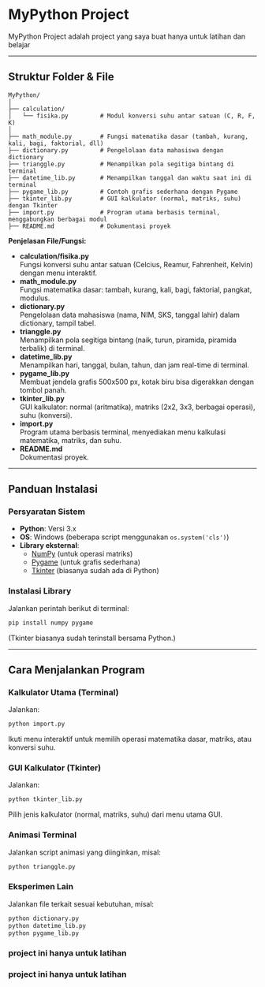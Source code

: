 # MyPython Project

MyPython Project adalah project yang saya buat hanya untuk latihan dan belajar

---

## Struktur Folder & File

```
MyPython/
│
├── calculation/
│   └── fisika.py         # Modul konversi suhu antar satuan (C, R, F, K)
│
├── math_module.py        # Fungsi matematika dasar (tambah, kurang, kali, bagi, faktorial, dll)
├── dictionary.py         # Pengelolaan data mahasiswa dengan dictionary
├── trianggle.py          # Menampilkan pola segitiga bintang di terminal
├── datetime_lib.py       # Menampilkan tanggal dan waktu saat ini di terminal
├── pygame_lib.py         # Contoh grafis sederhana dengan Pygame
├── tkinter_lib.py        # GUI kalkulator (normal, matriks, suhu) dengan Tkinter
├── import.py             # Program utama berbasis terminal, menggabungkan berbagai modul
├── README.md             # Dokumentasi proyek
```

**Penjelasan File/Fungsi:**

- **calculation/fisika.py**  
  Fungsi konversi suhu antar satuan (Celcius, Reamur, Fahrenheit, Kelvin) dengan menu interaktif.
- **math_module.py**  
  Fungsi matematika dasar: tambah, kurang, kali, bagi, faktorial, pangkat, modulus.
- **dictionary.py**  
  Pengelolaan data mahasiswa (nama, NIM, SKS, tanggal lahir) dalam dictionary, tampil tabel.
- **trianggle.py**  
  Menampilkan pola segitiga bintang (naik, turun, piramida, piramida terbalik) di terminal.
- **datetime_lib.py**  
  Menampilkan hari, tanggal, bulan, tahun, dan jam real-time di terminal.
- **pygame_lib.py**  
  Membuat jendela grafis 500x500 px, kotak biru bisa digerakkan dengan tombol panah.
- **tkinter_lib.py**  
  GUI kalkulator: normal (aritmatika), matriks (2x2, 3x3, berbagai operasi), suhu (konversi).
- **import.py**  
  Program utama berbasis terminal, menyediakan menu kalkulasi matematika, matriks, dan suhu.
- **README.md**  
  Dokumentasi proyek.

---

## Panduan Instalasi

### Persyaratan Sistem

- **Python**: Versi 3.x
- **OS**: Windows (beberapa script menggunakan `os.system('cls')`)
- **Library eksternal**:
  - [NumPy](https://numpy.org/) (untuk operasi matriks)
  - [Pygame](https://www.pygame.org/) (untuk grafis sederhana)
  - [Tkinter](https://wiki.python.org/moin/TkInter) (biasanya sudah ada di Python)

### Instalasi Library

Jalankan perintah berikut di terminal:
```bash
pip install numpy pygame
```
(Tkinter biasanya sudah terinstall bersama Python.)

---

## Cara Menjalankan Program

### Kalkulator Utama (Terminal)
Jalankan:
```bash
python import.py
```
Ikuti menu interaktif untuk memilih operasi matematika dasar, matriks, atau konversi suhu.

### GUI Kalkulator (Tkinter)
Jalankan:
```bash
python tkinter_lib.py
```
Pilih jenis kalkulator (normal, matriks, suhu) dari menu utama GUI.

### Animasi Terminal
Jalankan script animasi yang diinginkan, misal:
```bash
python trianggle.py
```

### Eksperimen Lain
Jalankan file terkait sesuai kebutuhan, misal:
```bash
python dictionary.py
python datetime_lib.py
python pygame_lib.py
```

### project ini hanya untuk latihan
### project ini hanya untuk latihan



